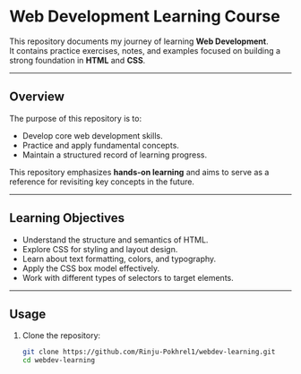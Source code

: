 # Web Development Learning Course  

This repository documents my journey of learning **Web Development**.  
It contains practice exercises, notes, and examples focused on building a strong foundation in **HTML** and **CSS**.  

---

## Overview  

The purpose of this repository is to:  
- Develop core web development skills.  
- Practice and apply fundamental concepts.  
- Maintain a structured record of learning progress.  

This repository emphasizes **hands-on learning** and aims to serve as a reference for revisiting key concepts in the future.  

---

## Learning Objectives  

- Understand the structure and semantics of HTML.  
- Explore CSS for styling and layout design.  
- Learn about text formatting, colors, and typography.  
- Apply the CSS box model effectively.  
- Work with different types of selectors to target elements.  

---

## Usage  

1. Clone the repository:  
   ```bash
   git clone https://github.com/Rinju-Pokhrel1/webdev-learning.git
   cd webdev-learning
